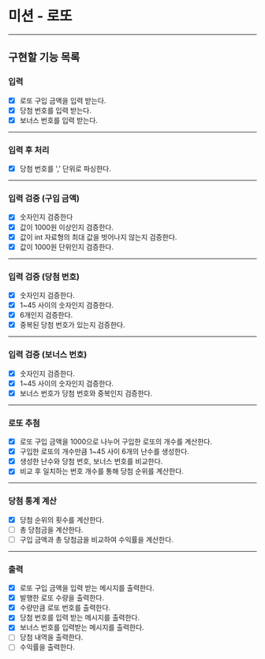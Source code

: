 # 미션 - 로또

---

## 구현할 기능 목록

### 입력

- [X] 로또 구입 금액을 입력 받는다.
- [X] 당첨 번호를 입력 받는다.
- [X] 보너스 번호를 입력 받는다.

---

### 입력 후 처리

- [X] 당첨 번호를 ',' 단위로 파싱한다.

---

### 입력 검증 (구입 금액)

- [X] 숫자인지 검증한다
- [X] 값이 1000원 이상인지 검증한다.
- [X] 값이 int 자료형의 최대 값을 벗어나지 않는지 검증한다.
- [X] 값이 1000원 단위인지 검증한다.

---

### 입력 검증 (당첨 번호)

- [X] 숫자인지 검증한다.
- [X] 1~45 사이의 숫자인지 검증한다.
- [X] 6개인지 검증한다.
- [X] 중복된 당첨 번호가 있는지 검증한다.

---

### 입력 검증 (보너스 번호)

- [X] 숫자인지 검증한다.
- [X] 1~45 사이의 숫자인지 검증한다.
- [X] 보너스 번호가 당첨 번호와 중복인지 검증한다.

---

### 로또 추첨

- [X] 로또 구입 금액을 1000으로 나누어 구입한 로또의 개수를 계산한다.
- [X] 구입한 로또의 개수만큼 1~45 사이 6개의 난수를 생성한다.
- [X] 생성한 난수와 당첨 번호, 보너스 번호를 비교한다.
- [X] 비교 후 일치하는 번호 개수를 통해 당첨 순위를 계산한다.

---

### 당첨 통계 계산

- [X] 당첨 순위의 횟수를 계산한다.
- [ ] 총 당첨금을 계산한다.
- [ ] 구입 금액과 총 당첨금을 비교하여 수익률을 계산한다.

--- 

### 출력

- [X] 로또 구입 금액을 입력 받는 메시지를 출력한다.
- [X] 발행한 로또 수량을 출력한다.
- [X] 수량만큼 로또 번호를 출력한다.
- [X] 당첨 번호를 입력 받는 메시지를 출력한다.
- [X] 보너스 번호를 입력받는 메시지를 출력한다.
- [ ] 당첨 내역을 출력한다.
- [ ] 수익률을 출력한다.